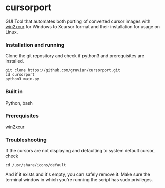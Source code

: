 # cursorport
GUI Tool that automates both porting of converted cursor images with [win2xcur](https://github.com/quantum5/win2xcur) for Windows to Xcursor format and their installation for usage on Linux. 
### Installation and running
Clone the git repository and check if python3 and prerequisites are installed.
```shell
git clone https://github.com/gruvian/cursorport.git
cd cursorport
python3 main.py
```
### Built in
Python, bash

### Prerequisites
<a href="https://github.com/quantum5/win2xcur">win2xcur</a>

### Troubleshooting
If the cursors are not displaying and defaulting to system default cursor, check
```
cd /usr/share/icons/default
```
And if it exists and it's empty, you can safely remove it. 
Make sure the terminal window in which you're running the script has sudo privileges.


